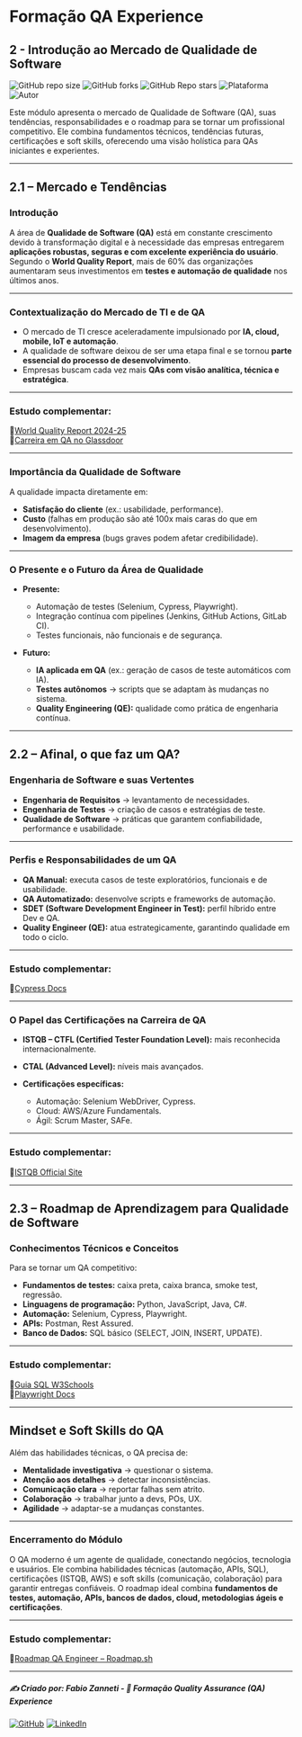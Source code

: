 # Formação QA Experience

## 2 - Introdução ao Mercado de Qualidade de Software

![GitHub repo size](https://img.shields.io/github/repo-size/fzanneti/fundamentals-of-software-quality-and-development-DIO)
![GitHub forks](https://img.shields.io/github/forks/fzanneti/fundamentals-of-software-quality-and-development-DIO?style=social)
![GitHub Repo stars](https://img.shields.io/github/stars/fzanneti/fundamentals-of-software-quality-and-development-DIO?style=social)
![Plataforma](https://img.shields.io/badge/Powered%20by-DIO.io-red?logo=data:image/svg+xml;base64,PHN2ZyBmaWxsPSIjZmZmIiB2aWV3Qm94PSIwIDAgMzIgMzIiIHhtbG5zPSJodHRwOi8vd3d3LnczLm9yZy8yMDAwL3N2ZyI+PHBhdGggZD0iTTYuNzEgMy4yNWMtMi44OCAxLjQxLTUuMDcgNC4yMy01LjA3IDcuNzYgMCAzLjU4IDIuMjggNi43IDUuMzMgOC4xNSAxLjgzLS42MiAyLjQtMi4yNiAyLjQtMy44MSAwLS4yMy0uMDItLjQ1LS4wNS0uNjZBLjQ0LjQ0IDAgMDExMC4xIDExYy4yNC0uNzUuMTEtMS41My0uMy0yLjIyQzguOTIgNy45NiA3LjMzIDcuNSA1Ljc0IDcuNjZhNS41NSA1LjU1IDAgM)
![Autor](https://img.shields.io/badge/Autor-fzanneti-blue?style=flat-square&logo=github)

Este módulo apresenta o mercado de Qualidade de Software (QA), suas tendências, responsabilidades e o roadmap para se tornar um profissional competitivo. Ele combina fundamentos técnicos, tendências futuras, certificações e soft skills, oferecendo uma visão holística para QAs iniciantes e experientes.

---

## 2.1 – Mercado e Tendências

### Introdução

A área de **Qualidade de Software (QA)** está em constante crescimento devido à transformação digital e à necessidade das empresas entregarem **aplicações robustas, seguras e com excelente experiência do usuário**.
Segundo o **World Quality Report**, mais de 60% das organizações aumentaram seus investimentos em **testes e automação de qualidade** nos últimos anos.

---

### Contextualização do Mercado de TI e de QA

* O mercado de TI cresce aceleradamente impulsionado por **IA, cloud, mobile, IoT e automação**.
* A qualidade de software deixou de ser uma etapa final e se tornou **parte essencial do processo de desenvolvimento**.
* Empresas buscam cada vez mais **QAs com visão analítica, técnica e estratégica**.

---

### Estudo complementar:

🔗[World Quality Report 2024-25](https://www.capgemini.com/insights/research-library/world-quality-report-2024-25/)     
🔗[Carreira em QA no Glassdoor](https://www.glassdoor.com.br/Carreira/qa-carreira_KO0,2.htm)

---

### Importância da Qualidade de Software

A qualidade impacta diretamente em:

* **Satisfação do cliente** (ex.: usabilidade, performance).
* **Custo** (falhas em produção são até 100x mais caras do que em desenvolvimento).
* **Imagem da empresa** (bugs graves podem afetar credibilidade).

---

### O Presente e o Futuro da Área de Qualidade

* **Presente:**

  * Automação de testes (Selenium, Cypress, Playwright).
  * Integração contínua com pipelines (Jenkins, GitHub Actions, GitLab CI).
  * Testes funcionais, não funcionais e de segurança.

* **Futuro:**

  * **IA aplicada em QA** (ex.: geração de casos de teste automáticos com IA).
  * **Testes autônomos** → scripts que se adaptam às mudanças no sistema.
  * **Quality Engineering (QE):** qualidade como prática de engenharia contínua.

---

## 2.2 – Afinal, o que faz um QA?

### Engenharia de Software e suas Vertentes

* **Engenharia de Requisitos** → levantamento de necessidades.
* **Engenharia de Testes** → criação de casos e estratégias de teste.
* **Qualidade de Software** → práticas que garantem confiabilidade, performance e usabilidade.

---

### Perfis e Responsabilidades de um QA

* **QA Manual:** executa casos de teste exploratórios, funcionais e de usabilidade.
* **QA Automatizado:** desenvolve scripts e frameworks de automação.
* **SDET (Software Development Engineer in Test):** perfil híbrido entre Dev e QA.
* **Quality Engineer (QE):** atua estrategicamente, garantindo qualidade em todo o ciclo.

---

### Estudo complementar:

🔗[Cypress Docs](https://docs.cypress.io/)

---

### O Papel das Certificações na Carreira de QA

* **ISTQB – CTFL (Certified Tester Foundation Level):** mais reconhecida internacionalmente.
* **CTAL (Advanced Level):** níveis mais avançados.
* **Certificações específicas:**

  * Automação: Selenium WebDriver, Cypress.
  * Cloud: AWS/Azure Fundamentals.
  * Ágil: Scrum Master, SAFe.

---

### Estudo complementar:

🔗[ISTQB Official Site](https://www.istqb.org/)

---

## 2.3 – Roadmap de Aprendizagem para Qualidade de Software

### Conhecimentos Técnicos e Conceitos

Para se tornar um QA competitivo:

* **Fundamentos de testes:** caixa preta, caixa branca, smoke test, regressão.
* **Linguagens de programação:** Python, JavaScript, Java, C#.
* **Automação:** Selenium, Cypress, Playwright.
* **APIs:** Postman, Rest Assured.
* **Banco de Dados:** SQL básico (SELECT, JOIN, INSERT, UPDATE).

---

### Estudo complementar:

🔗[Guia SQL W3Schools](https://www.w3schools.com/sql/)     
🔗[Playwright Docs](https://playwright.dev/)

---

## Mindset e Soft Skills do QA

Além das habilidades técnicas, o QA precisa de:

* **Mentalidade investigativa** → questionar o sistema.
* **Atenção aos detalhes** → detectar inconsistências.
* **Comunicação clara** → reportar falhas sem atrito.
* **Colaboração** → trabalhar junto a devs, POs, UX.
* **Agilidade** → adaptar-se a mudanças constantes.

---

### Encerramento do Módulo

O QA moderno é um agente de qualidade, conectando negócios, tecnologia e usuários. Ele combina habilidades técnicas (automação, APIs, SQL), certificações (ISTQB, AWS) e soft skills (comunicação, colaboração) para garantir entregas confiáveis.
O roadmap ideal combina **fundamentos de testes, automação, APIs, bancos de dados, cloud, metodologias ágeis e certificações**.

---

### Estudo complementar:

🔗[Roadmap QA Engineer – Roadmap.sh](https://roadmap.sh/qa)

---

##### ✍️ Criado por: Fabio Zanneti - 🎯 Formação Quality Assurance (QA) Experience
[![GitHub](https://img.shields.io/badge/GitHub-fzanneti-181717?style=flat&logo=github)](https://github.com/fzanneti)
[![LinkedIn](https://img.shields.io/badge/LinkedIn-fzanneti-0A66C2?style=flat&logo=linkedin&logoColor=white)](https://linkedin.com/in/fzanneti)
